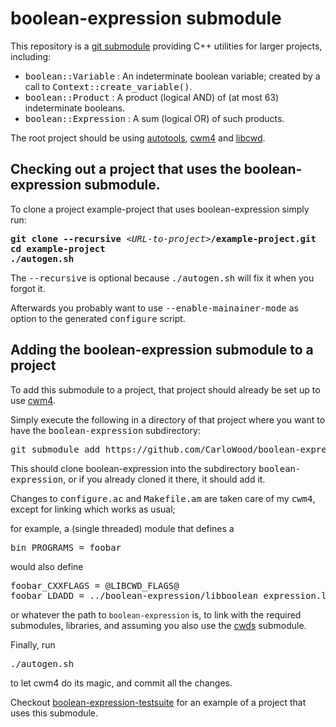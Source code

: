# boolean-expression submodule

This repository is a [git submodule](https://git-scm.com/book/en/v2/Git-Tools-Submodules)
providing C++ utilities for larger projects, including:

* <tt>boolean::Variable</tt> : An indeterminate boolean variable; created by a call to <tt>Context::create_variable()</tt>.
* <tt>boolean::Product</tt> : A product (logical AND) of (at most 63) indeterminate booleans.
* <tt>boolean::Expression</tt> : A sum (logical OR) of such products.

The root project should be using
[autotools](https://en.wikipedia.org/wiki/GNU_Build_System_autotools),
[cwm4](https://github.com/CarloWood/cwm4) and
[libcwd](https://github.com/CarloWood/libcwd).

## Checking out a project that uses the boolean-expression submodule.

To clone a project example-project that uses boolean-expression simply run:

<pre>
<b>git clone --recursive</b> &lt;<i>URL-to-project</i>&gt;<b>/example-project.git</b>
<b>cd example-project</b>
<b>./autogen.sh</b>
</pre>

The <tt>--recursive</tt> is optional because <tt>./autogen.sh</tt> will fix
it when you forgot it.

Afterwards you probably want to use <tt>--enable-mainainer-mode</tt>
as option to the generated <tt>configure</tt> script.

## Adding the boolean-expression submodule to a project

To add this submodule to a project, that project should already
be set up to use [cwm4](https://github.com/CarloWood/cwm4).

Simply execute the following in a directory of that project
where you want to have the <tt>boolean-expression</tt> subdirectory:

<pre>
git submodule add https://github.com/CarloWood/boolean-expression.git
</pre>

This should clone boolean-expression into the subdirectory <tt>boolean-expression</tt>, or
if you already cloned it there, it should add it.

Changes to <tt>configure.ac</tt> and <tt>Makefile.am</tt>
are taken care of my <tt>cwm4</tt>, except for linking
which works as usual;

for example, a (single threaded) module that defines a

<pre>
bin_PROGRAMS = foobar
</pre>

would also define

<pre>
foobar_CXXFLAGS = @LIBCWD_FLAGS@
foobar_LDADD = ../boolean-expression/libboolean_expression.la ../utils/libutils.la $(top_builddir)/cwds/libcwds.la
</pre>

or whatever the path to `boolean-expression` is, to link with the required submodules,
libraries, and assuming you also use the [cwds](https://github.com/CarloWood/cwds) submodule.

Finally, run

<pre>
./autogen.sh
</pre>

to let cwm4 do its magic, and commit all the changes.

Checkout [boolean-expression-testsuite](https://github.com/CarloWood/boolean-expression-testsuite)
for an example of a project that uses this submodule.
